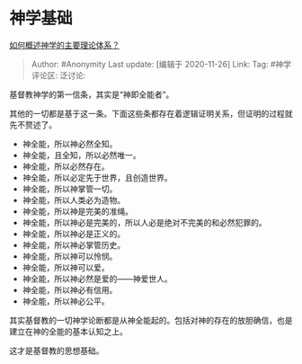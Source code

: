 # 神学基础
[如何概述神学的主要理论体系？](https://www.zhihu.com/question/22824645/answer/1593464642)

> Author: #Anonymity
> Last update: [编辑于 2020-11-26]
> Link:
> Tag: #神学
> 评论区:
> 泛讨论:

基督教神学的第一信条，其实是“神即全能者”。

其他的一切都是基于这一条。下面这些条都存在着逻辑证明关系，但证明的过程就先不赘述了。

-   神全能，所以神必然全知。
-   神全能，且全知，所以必然唯一。
-   神全能，所以必然存在。
-   神全能，所以必定先于世界，且创造世界。
-   神全能，所以神掌管一切。
-   神全能，所以人类必为造物。
-   神全能，所以神是完美的准绳。
-   神全能，所以神必是完美的，所以人必是绝对不完美的和必然犯罪的。
-   神全能，所以神必是正义的。
-   神全能，所以神必掌管历史。
-   神全能，所以神可以怜悯。
-   神全能，所以神可以爱。
-   神全能，所以神必然是爱的——神爱世人。
-   神全能，所以神必有信用。
-   神全能，所以神必公平。

其实基督教的一切神学论断都是从神全能起的。包括对神的存在的放胆确信，也是建立在神的全能的基本认知之上。

这才是基督教的思想基础。
